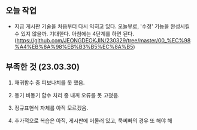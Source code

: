 ## 오늘 작업 

- 지금 게시판 기술을 처음부터 다시 익히고 있다. 오늘부로, '수정' 기능을 완성시킬 수 있지 않을까. 기대한다. 아침에는 4단계를 하면 된다. (https://github.com/JEONGDEOKJIN/230329/tree/master/00_%EC%98%A4%EB%8A%98%EB%B3%B5%EC%8A%B5)



## 부족한 것 (23.03.30)

1. 재귀함수 중 피보나치를 못 했음. 

2. 동기 비동기 함수 처리 중 내꺼 오류를 못 고쳤음. 

3. 정규표현식 자체를 아직 모르겠음. 

4. 추가적으로 복습은 아직, 게시판에 머물러 있고, 묵찌빠의 경우 또 해야 해




